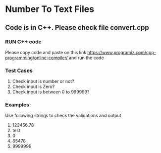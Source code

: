 # Number To Text Files

## Code is in C++. Please check file convert.cpp

### RUN C++ code
Please copy code and paste on this link https://www.programiz.com/cpp-programming/online-compiler/ and run the code


### Test Cases
1. Check input is number or not?
2. Check input is Zero?
3. Check input is between 0 to 999999?


### Examples:
Use following strings to check the validations and output
1. 123456.78
2. test
3. 0
4. 65478
5. 9999999
